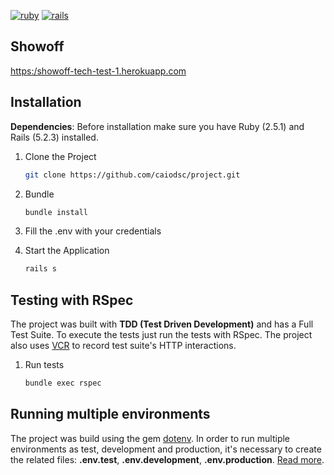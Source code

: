 [![ruby](https://img.shields.io/badge/ruby-v2.5.1-green.svg)](https://www.ruby-lang.org/en/)
[![rails](https://img.shields.io/badge/rails-v5.2.3-orange.svg)](https://rubyonrails.org/)

## Showoff

[https:/showoff-tech-test-1.herokuapp.com](https://showoff-tech-test-1.herokuapp.com)

## Installation

**Dependencies**: Before installation make sure you have Ruby (2.5.1) and Rails (5.2.3) installed. 

1. Clone the Project

	~~~ sh
	git clone https://github.com/caiodsc/project.git
	~~~

2. Bundle

	~~~ sh
	bundle install
	~~~

3. Fill the .env with your credentials

4. Start the Application

	~~~ sh
	rails s
	~~~


## Testing with RSpec

The project was built with **TDD (Test Driven Development)** and has a Full Test Suite. To execute the tests just run the tests with RSpec.
The project also uses [VCR](https://github.com/vcr/vcr) to record test suite's HTTP interactions.

1. Run tests

    ~~~ sh
    bundle exec rspec
    ~~~

## Running multiple environments

The project was build using the gem [dotenv](https://github.com/bkeepers/dotenv). In order to run multiple environments as test, development and production, it's necessary to create the related files: **.env.test**, **.env.development**, **.env.production**. [Read more](https://github.com/bkeepers/dotenv#what-other-env-files-can-i-use).

